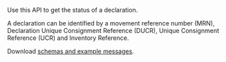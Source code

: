 Use this API to get the status of a declaration.

A declaration can be identified by a movement reference number (MRN), Declaration Unique Consignment Reference (DUCR), Unique Consignment Reference (UCR) and Inventory Reference.

Download [schemas and example messages](/api-documentation/docs/api/download/customs/declarations-information/1.0/wco-status-schemas.zip).
